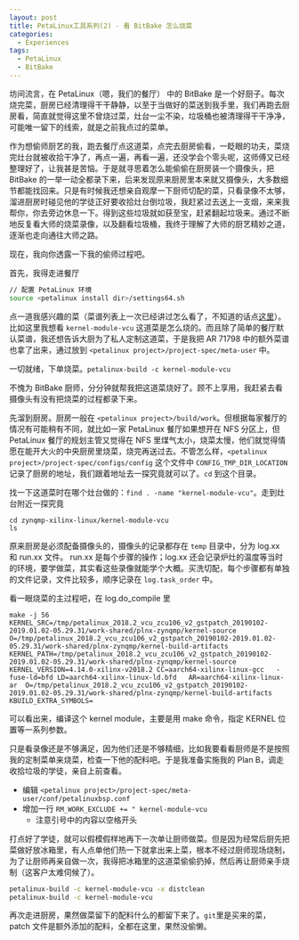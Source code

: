 ```yaml
---
layout: post
title: PetaLinux工具系列(2) - 看 BitBake 怎么烧菜
categories: 
  - Experiences
tags:
  - PetaLinux
  - BitBake
---
```


坊间流言，在 PetaLinux（嗯，我们的餐厅） 中的 BitBake 是一个好厨子。每次烧完菜，厨房已经清理得干干静静，以至于当做好的菜送到我手里，我们再跑去厨房看，简直就觉得这里不曾烧过菜，灶台一尘不染，垃圾桶也被清理得干干净净，可能唯一留下的线索，就是之前我点过的菜单。

作为想偷师厨艺的我，跑去餐厅点这道菜，点完去厨房偷看，一眨眼的功夫，菜烧完灶台就被收拾干净了，再点一遍，再看一遍，还没学会个零头呢，这师傅又已经整理好了，让我甚是苦恼。于是就寻思着怎么能偷偷在厨房装一个摄像头，把 BitBake 的一举一动全都录下来，后来发现原来厨房里本来就又摄像头，大多数细节都能找回来。只是有时候我还想亲自观摩一下厨师切配的菜，只看录像不太够，溜进厨房时碰见他的学徒正好要收拾灶台倒垃圾，我赶紧过去送上一支烟，来来我帮你，你去旁边休息一下。得到这些垃圾就如获至宝，赶紧翻起垃圾来。通过不断地反复看大师的烧菜录像，以及翻看垃圾桶，我终于理解了大师的厨艺精妙之道，逐渐也走向通往大师之路。

现在，我向你透露一下我的偷师过程吧。

首先，我得走进餐厅
```bash
// 配置 PetaLinux 环境
source <petalinux install dir>/settings64.sh
```

点一道我感兴趣的菜（菜谱列表上一次已经讲过怎么看了，不知道的话点[这里](petalinux-recipe-files)）。比如这里我想看 `kernel-module-vcu` 这道菜是怎么烧的。而且除了简单的餐厅默认菜谱，我还想告诉大厨为了私人定制这道菜，于是我把 AR 71798 中的额外菜谱也拿了出来，通过放到 `<petalinux project>/project-spec/meta-user` 中。

一切就绪，下单烧菜。`petalinux-build -c kernel-module-vcu`

不愧为 BitBake 厨师，分分钟就帮我把这道菜烧好了。顾不上享用，我赶紧去看摄像头有没有把烧菜的过程都录下来。

先溜到厨房。厨房一般在 `<petalinux project>/build/work`。但根据每家餐厅的情况有可能稍有不同，就比如一家 PetaLinux 餐厅如果想开在 NFS 分区上，但 PetaLinux 餐厅的规划主管又觉得在 NFS 里煤气太小，烧菜太慢，他们就觉得情愿在能开大火的中央厨房里烧菜，烧完再送过去。不管怎么样，`<petalinux project>/project-spec/configs/config` 这个文件中 `CONFIG_TMP_DIR_LOCATION` 记录了厨房的地址，我们跟着地址去一探究竟就可以了。`cd` 到这个目录。

找一下这道菜时在哪个灶台做的：`find . -name "kernel-module-vcu"`。走到灶台附近一探究竟

```
cd zynqmp-xilinx-linux/kernel-module-vcu
ls
```

原来厨房是必须配备摄像头的，摄像头的记录都存在 `temp` 目录中，分为 log.xx 和 run.xx 文件。 run.xx 是每个步骤的操作；log.xx 还会记录炉灶的温度等当时的环境，要学做菜，其实看这些录像就能学个大概。买洗切配，每个步骤都有单独的文件记录，文件比较多，顺序记录在 `log.task_order` 中。

看一眼烧菜的主过程吧，在 log.do_compile 里
```
make -j 56 KERNEL_SRC=/tmp/petalinux_2018.2_vcu_zcu106_v2_gstpatch_20190102-2019.01.02-05.29.31/work-shared/plnx-zynqmp/kernel-source O=/tmp/petalinux_2018.2_vcu_zcu106_v2_gstpatch_20190102-2019.01.02-05.29.31/work-shared/plnx-zynqmp/kernel-build-artifacts KERNEL_PATH=/tmp/petalinux_2018.2_vcu_zcu106_v2_gstpatch_20190102-2019.01.02-05.29.31/work-shared/plnx-zynqmp/kernel-source KERNEL_VERSION=4.14.0-xilinx-v2018.2 CC=aarch64-xilinx-linux-gcc   -fuse-ld=bfd LD=aarch64-xilinx-linux-ld.bfd   AR=aarch64-xilinx-linux-ar  O=/tmp/petalinux_2018.2_vcu_zcu106_v2_gstpatch_20190102-2019.01.02-05.29.31/work-shared/plnx-zynqmp/kernel-build-artifacts KBUILD_EXTRA_SYMBOLS=
```

可以看出来，编译这个 kernel module，主要是用 make 命令，指定 KERNEL 位置等一系列参数。

只是看录像还是不够满足，因为他们还是不够精细，比如我要看看厨师是不是按照我的定制菜单来烧菜，检查一下他的配料吧。于是我准备实施我的 Plan B，调走收拾垃圾的学徒，亲自上前查看。

- 编辑 `<petalinux project>/project-spec/meta-user/conf/petalinuxbsp.conf`
- 增加一行 `RM_WORK_EXCLUDE += " kernel-module-vcu`
  - 注意引号中的内容以空格开头

打点好了学徒，就可以假模假样地再下一次单让厨师做菜。但是因为经常后厨先把菜做好放冰箱里，有人点单他们热一下就拿出来上菜，根本不经过厨师现场烧制，为了让厨师再亲自做一次，我得把冰箱里的这道菜偷偷扔掉，然后再让厨师亲手烧制（这客户太难伺候了）。

```bash
petalinux-build -c kernel-module-vcu -x distclean
petalinux-build -c kernel-module-vcu
```

再次走进厨房，果然做菜留下的配料什么的都留下来了。`git`里是买来的菜，patch 文件是额外添加的配料，全都在这里，果然没偷懒。

